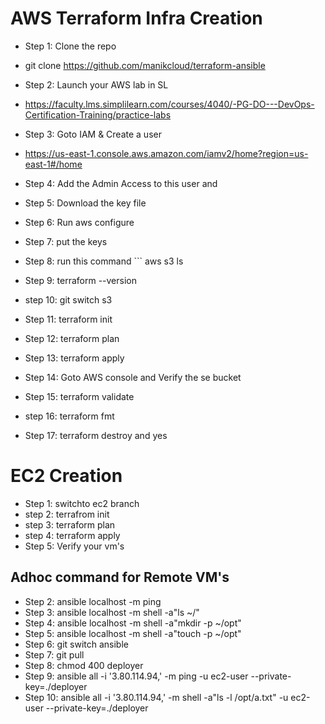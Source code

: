 
# AWS Terraform Infra Creation
- Step 1: Clone the repo
- git clone https://github.com/manikcloud/terraform-ansible
- Step 2: Launch your AWS lab in SL 
- https://faculty.lms.simplilearn.com/courses/4040/-PG-DO---DevOps-Certification-Training/practice-labs
- Step 3: Goto IAM & Create a user 
- https://us-east-1.console.aws.amazon.com/iamv2/home?region=us-east-1#/home
- Step 4: Add the Admin Access to this user and 
- Step 5: Download the key file 
- Step 6: Run aws configure 
- Step 7: put the keys

- Step 8: run this command ``` aws s3 ls
- Step 9: terraform --version
- step 10: git switch s3
- Step 11: terraform init 
- Step 12: terraform plan
- Step 13: terraform apply 
- Step 14: Goto AWS console and Verify the se bucket 
- Step 15: terraform validate
- step 16: terraform fmt
- Step 17: terraform destroy and yes 


# EC2 Creation
- Step 1: switchto ec2 branch 
- step 2: terrafrom init
- step 3: terraform plan 
- step 4: terraform apply 
- Step 5: Verify your vm's
## Adhoc command for Remote VM's
- Step 2: ansible localhost -m ping
- Step 3: ansible localhost -m shell -a"ls ~/"
- Step 4: ansible localhost -m shell -a"mkdir -p ~/opt"
- Step 5: ansible localhost -m shell -a"touch -p ~/opt"
- Step 6: git switch ansible 
- Step 7: git pull 
- Step 8: chmod 400 deployer  
- Step 9: ansible all -i '3.80.114.94,' -m ping -u ec2-user --private-key=./deployer
- Step 10: ansible all -i '3.80.114.94,' -m shell -a"ls -l /opt/a.txt" -u ec2-user --private-key=./deployer